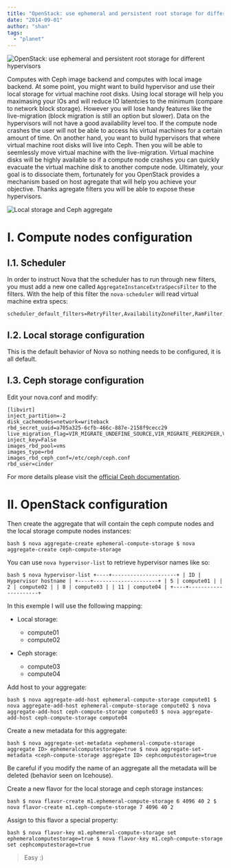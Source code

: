 ```yaml
---
title: "OpenStack: use ephemeral and persistent root storage for different hypervisors"
date: "2014-09-01"
author: "shan"
tags: 
  - "planet"
---
```


![OpenStack: use ephemeral and persistent root storage for different hypervisors](http://sebastien-han.fr/images/epheremal-persistent-root-storage-different-hypervisor.jpg)

Computes with Ceph image backend and computes with local image backend. At some point, you might want to build hypervisor and use their local storage for virtual machine root disks. Using local storage will help you maximasing your IOs and will reduce IO latentcies to the minimum (compare to network block storage). However you will lose handy features like the live-migration (block migration is still an option but slower). Data on the hypervisors will not have a good availability level too. If the compute node crashes the user will not be able to access his virtual machines for a certain amount of time. On another hand, you want to build hypervisors that where virtual machine root disks will live into Ceph. Then you will be able to seemlessly move virtual machine with the live-migration. Virtual machine disks will be highly available so if a compute node crashes you can quickly evacuate the virtual machine disk to another compute node. Ultimately, your goal is to dissociate them, fortunately for you OpenStack provides a mechanism based on host agregate that will help you achieve your objective. Thanks agregate filters you will be able to expose these hypervisors.


![Local storage and Ceph aggregate](http://sebastien-han.fr/images/agregate-local-ceph-storage.png)


# I. Compute nodes configuration

## I.1. Scheduler

In order to instruct Nova that the scheduler has to run through new filters, you must add a new one called `AggregateInstanceExtraSpecsFilter` to the filters. With the help of this filter the `nova-scheduler` will read virtual machine extra specs:

```
scheduler_default_filters=RetryFilter,AvailabilityZoneFilter,RamFilter,ComputeFilter,ImagePropertiesFilter,ServerGroupAntiAffinityFilter,ServerGroupAffinityFilter,AggregateIn
```

## I.2. Local storage configuration

This is the default behavior of Nova so nothing needs to be configured, it is all default.

## I.3. Ceph storage configuration

Edit your nova.conf and modify:

```
[libvirt]
inject_partition=-2
disk_cachemodes=network=writeback
rbd_secret_uuid=a705a325-6cfb-466c-887e-2158f9cecc29
live_migration_flag=VIR_MIGRATE_UNDEFINE_SOURCE,VIR_MIGRATE_PEER2PEER,VIR_MIGRATE_LIVE,VIR_MIGRATE_PERSIST_DEST
inject_key=False
images_rbd_pool=vms
images_type=rbd
images_rbd_ceph_conf=/etc/ceph/ceph.conf
rbd_user=cinder
```

For more details please visit the [official Ceph documentation](http://ceph.com/docs/master/rbd/rbd-openstack/).

  

# II. OpenStack configuration

Then create the aggregate that will contain the ceph compute nodes and the local storage compute nodes instances:

`bash $ nova aggregate-create ephemeral-compute-storage $ nova aggregate-create ceph-compute-storage`

You can use `nova hypervisor-list` to retrieve hypervisor names like so:

`bash $ nova hypervisor-list +----+---------------------+ | ID | Hypervisor hostname | +----+---------------------+ | 5 | compute01 | | 2 | compute02 | | 8 | compute03 | | 11 | compute04 | +----+---------------------+`

In this exemple I will use the following mapping:

- Local storage:
    
    - compute01
    - compute02
- Ceph storage:
    
    - compute03
    - compute04

Add host to your aggregate:

`bash $ nova aggregate-add-host ephemeral-compute-storage compute01 $ nova aggregate-add-host ephemeral-compute-storage compute02 $ nova aggregate-add-host ceph-compute-storage compute03 $ nova aggregate-add-host ceph-compute-storage compute04`

Create a new metadata for this aggregate:

`bash $ nova aggregate-set-metadata <ephemeral-compute-storage aggregate ID> ephemeralcomputestorage=true $ nova aggregate-set-metadata <ceph-compute-storage aggregate ID> cephcomputestorage=true`

Be careful if you modify the name of an aggregate all the metadata will be deleted (behavior seen on Icehouse).

Create a new flavor for the local storage and ceph storage instances:

`bash $ nova flavor-create m1.ephemeral-compute-storage 6 4096 40 2 $ nova flavor-create m1.ceph-compute-storage 7 4096 40 2`

Assign to this flavor a special property:

`bash $ nova flavor-key m1.ephemeral-compute-storage set ephemeralcomputestorage=true $ nova flavor-key m1.ceph-compute-storage set cephcomputestorage=true`

  

> Easy :)
